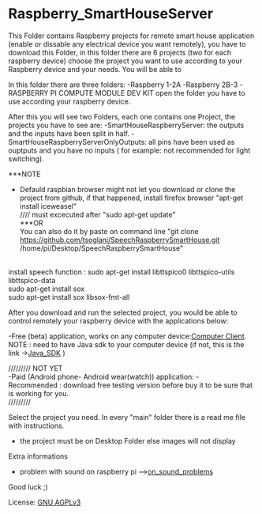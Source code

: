 # Raspberry_SmartHouseServer


This Folder contains Raspberry projects for remote smart house application (enable or dissable any electrical device you want remotely), you have to download this Folder, in this folder there are 6 projects (two for each raspberry device)  choose the project you want to use according to your Raspberry device and your needs.
You will be able to 

In this folder there are three folders:
 -Raspberry 1-2A
 -Raspberry 2B-3
 -RASPBERRY PI COMPUTE MODULE DEV KIT
open the folder you have to use according your raspberry device.

After this you will see two Folders, each one contains one Project, the projects you have to see are:
 -SmartHouseRaspberryServer: the outputs and the inputs have been split in half.
 -SmartHouseRaspberryServerOnlyOutputs: all pins have been used as ouptputs and you have no inputs ( for example: not recommended for light switching). 


***NOTE <br />
- Defauld raspbian browser might not let you download or clone the project from github, if that happened, install firefox browser "apt-get install iceweasel"  <br />
//// must excecuted after "sudo apt-get update" <br />
***OR<br />
You can also do it by paste on command line 
"git clone https://github.com/tsoglani/SpeechRaspberrySmartHouse.git /home/pi/Desktop/SpeechRaspberrySmartHouse"
<br/>
install speech function :  
sudo apt-get install libttspico0 libttspico-utils libttspico-data<br/>
sudo apt-get install sox<br/>
sudo apt-get install sox libsox-fmt-all<br/>



After you download and run the selected project, you would be able to control remotely your raspberry device with the applications below:


-Free (beta) application, works on any computer device:[Computer Client](https://github.com/tsoglani/Java_SmartHouseClient/blob/master/SmartHouseClient/dist/SmartHouseClient.jar).       
NOTE : need to have Java sdk to your computer device (if not, this is the link ->[Java_SDK](http://www.oracle.com/technetwork/java/javase/downloads/jdk8-downloads-2133151.html) )


///////// NOT YET<br />
-Paid (Android phone- Android wear(watch)) application: -<br />
Recommended : download free testing version before buy it to be sure that is working for you.<br />
/////////

Select the project you need.
In every "main" folder there is a read me file with instructions.


- the project must be on Desktop Folder else images will not display

Extra informations
- problem with sound on raspberry pi -->[on_sound_problems](https://github.com/tsoglani/SpeechRaspberrySmartHouse/blob/master/import_audio.txt)

Good luck ;)

License: [GNU AGPLv3](https://github.com/tsoglani/SpeechRaspberrySmartHouse/blob/master/LICENSE.txt)
